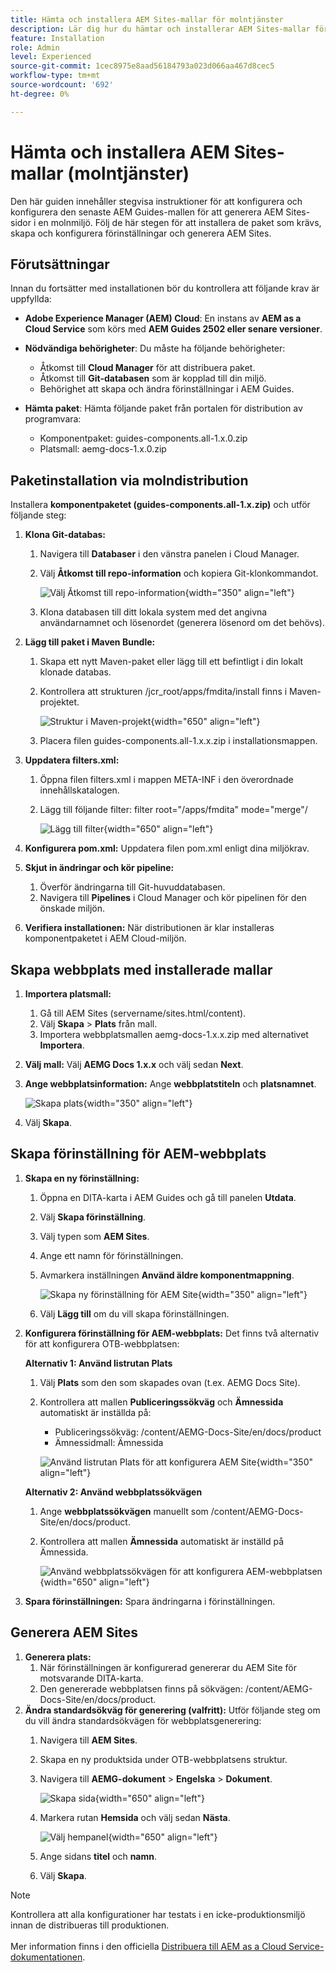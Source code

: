 ```yaml
---
title: Hämta och installera AEM Sites-mallar för molntjänster
description: Lär dig hur du hämtar och installerar AEM Sites-mallar för molntjänster
feature: Installation
role: Admin
level: Experienced
source-git-commit: 1cec8975e8aad56184793a023d066aa467d8cec5
workflow-type: tm+mt
source-wordcount: '692'
ht-degree: 0%

---
```


# Hämta och installera AEM Sites-mallar (molntjänster)

Den här guiden innehåller stegvisa instruktioner för att konfigurera och konfigurera den senaste AEM Guides-mallen för att generera AEM Sites-sidor i en molnmiljö. Följ de här stegen för att installera de paket som krävs, skapa och konfigurera förinställningar och generera AEM Sites.

## Förutsättningar

Innan du fortsätter med installationen bör du kontrollera att följande krav är uppfyllda:

- **Adobe Experience Manager (AEM) Cloud**: En instans av **AEM as a Cloud Service** som körs med **AEM Guides 2502 eller senare versioner**.

- **Nödvändiga behörigheter**: Du måste ha följande behörigheter:

   - Åtkomst till **Cloud Manager** för att distribuera paket.
   - Åtkomst till **Git-databasen** som är kopplad till din miljö.
   - Behörighet att skapa och ändra förinställningar i AEM Guides.

- **Hämta paket**: Hämta följande paket från portalen för distribution av programvara:

   - Komponentpaket: guides-components.all-1.x.0.zip
   - Platsmall: aemg-docs-1.x.0.zip

## Paketinstallation via molndistribution

Installera **komponentpaketet (guides-components.all-1.x.zip)** och utför följande steg:

1. **Klona Git-databas:**
   1. Navigera till **Databaser** i den vänstra panelen i Cloud Manager.
   2. Välj **Åtkomst till repo-information** och kopiera Git-klonkommandot.

      ![Välj Åtkomst till repo-information](/help/product-guide/knowledge-base/kb-articles/assets/publishing/access-repo.png){width="350" align="left"}

   3. Klona databasen till ditt lokala system med det angivna användarnamnet och lösenordet (generera lösenord om det behövs).
2. **Lägg till paket i Maven Bundle:**
   1. Skapa ett nytt Maven-paket eller lägg till ett befintligt i din lokalt klonade databas.
   2. Kontrollera att strukturen /jcr_root/apps/fmdita/install finns i Maven-projektet.

      ![Struktur i Maven-projekt](/help/product-guide/knowledge-base/kb-articles/assets/publishing/maven-structure.png){width="650" align="left"}


   3. Placera filen guides-components.all-1.x.x.zip i installationsmappen.

3. **Uppdatera filters.xml:**

   1. Öppna filen filters.xml i mappen META-INF i den överordnade innehållskatalogen.
   2. Lägg till följande filter: filter root=&quot;/apps/fmdita&quot; mode=&quot;merge&quot;/


      ![Lägg till filter](/help/product-guide/knowledge-base/kb-articles/assets/publishing/add-filter-xml.png){width="650" align="left"}


4. **Konfigurera pom.xml:** Uppdatera filen pom.xml enligt dina miljökrav.
5. **Skjut in ändringar och kör pipeline:**
   1. Överför ändringarna till Git-huvuddatabasen.
   2. Navigera till **Pipelines** i Cloud Manager och kör pipelinen för den önskade miljön.
6. **Verifiera installationen:** När distributionen är klar installeras komponentpaketet i AEM Cloud-miljön.

## Skapa webbplats med installerade mallar

1. **Importera platsmall:**
   1. Gå till AEM Sites (servername/sites.html/content).
   2. Välj **Skapa** > **Plats** från mall.
   3. Importera webbplatsmallen aemg-docs-1.x.x.zip med alternativet **Importera**.
2. **Välj mall:** Välj **AEMG Docs 1.x.x** och välj sedan **Next**.
3. **Ange webbplatsinformation:** Ange **webbplatstiteln** och **platsnamnet**.

   ![Skapa plats](/help/product-guide/knowledge-base/kb-articles/assets/publishing/create-site.png){width="350" align="left"}

4. Välj **Skapa**.

## Skapa förinställning för AEM-webbplats

1. **Skapa en ny förinställning:**
   1. Öppna en DITA-karta i AEM Guides och gå till panelen **Utdata**.
   2. Välj **Skapa förinställning**.
   3. Välj typen som **AEM Sites**.
   4. Ange ett namn för förinställningen.
   5. Avmarkera inställningen **Använd äldre komponentmappning**.

      ![Skapa ny förinställning för AEM Site](/help/product-guide/knowledge-base/kb-articles/assets/publishing/create-new-output-preset.png){width="350" align="left"}

   6. Välj **Lägg till** om du vill skapa förinställningen.
2. **Konfigurera förinställning för AEM-webbplats:** Det finns två alternativ för att konfigurera OTB-webbplatsen:

   **Alternativ 1: Använd listrutan Plats**

   1. Välj **Plats** som den som skapades ovan (t.ex. AEMG Docs Site).
   2. Kontrollera att mallen **Publiceringssökväg** och **Ämnessida** automatiskt är inställda på:
      - Publiceringssökväg: /content/AEMG-Docs-Site/en/docs/product
      - Ämnessidmall: Ämnessida

      ![Använd listrutan Plats för att konfigurera AEM Site](/help/product-guide/knowledge-base/kb-articles/assets/publishing/use-site-dropdown-cs.png){width="350" align="left"}

   **Alternativ 2: Använd webbplatssökvägen**

   1. Ange **webbplatssökvägen** manuellt som /content/AEMG-Docs-Site/en/docs/product.
   2. Kontrollera att mallen **Ämnessida** automatiskt är inställd på Ämnessida.

      ![Använd webbplatssökvägen för att konfigurera AEM-webbplatsen](/help/product-guide/knowledge-base/kb-articles/assets/publishing/use-site-path-cs.png){width="650" align="left"}

3. **Spara förinställningen:** Spara ändringarna i förinställningen.

## Generera AEM Sites

1. **Generera plats:**
   1. När förinställningen är konfigurerad genererar du AEM Site för motsvarande DITA-karta.
   2. Den genererade webbplatsen finns på sökvägen: /content/AEMG-Docs-Site/en/docs/product.
2. **Ändra standardsökväg för generering (valfritt):** Utför följande steg om du vill ändra standardsökvägen för webbplatsgenerering:
   1. Navigera till **AEM Sites**.
   2. Skapa en ny produktsida under OTB-webbplatsens struktur.
   3. Navigera till **AEMG-dokument** > **Engelska** > **Dokument**.

      ![Skapa sida](/help/product-guide/knowledge-base/kb-articles/assets/publishing/create-page-cs.png){width="650" align="left"}

   4. Markera rutan **Hemsida** och välj sedan **Nästa**.

      ![Välj hempanel](/help/product-guide/knowledge-base/kb-articles/assets/publishing/home-tile-cs.png){width="650" align="left"}

   5. Ange sidans **titel** och **namn**.
   6. Välj **Skapa**.

>[!NOTE]
>
> Kontrollera att alla konfigurationer har testats i en icke-produktionsmiljö innan de distribueras till produktionen. <br><br> Mer information finns i den officiella [Distribuera till AEM as a Cloud Service-dokumentationen](https://experienceleague.adobe.com/en/docs/experience-manager-cloud-service/content/implementing/deploying/overview).
